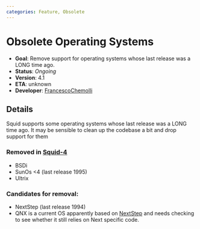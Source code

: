 ```yaml
---
categories: Feature, Obsolete
---
```

# Obsolete Operating Systems

- **Goal**: Remove support for operating systems whose last release
    was a LONG time ago.
- **Status**: *Ongoing*
- **Version**: 4.1
- **ETA**: unknown
- **Developer**:
    [FrancescoChemolli](/FrancescoChemolli)

## Details

Squid supports some operating systems whose last release was a LONG time
ago. It may be sensible to clean up the codebase a bit and drop support
for them

### Removed in [Squid-4](/Releases/Squid-4)

- BSDi
- SunOs \<4 (last release 1995)
- Ultrix

### Candidates for removal:

- NextStep (last release 1994)
- QNX is a current OS apparently based on [NextStep](/NextStep)
    and needs checking to see whether it still relies on Next
    specific code.
